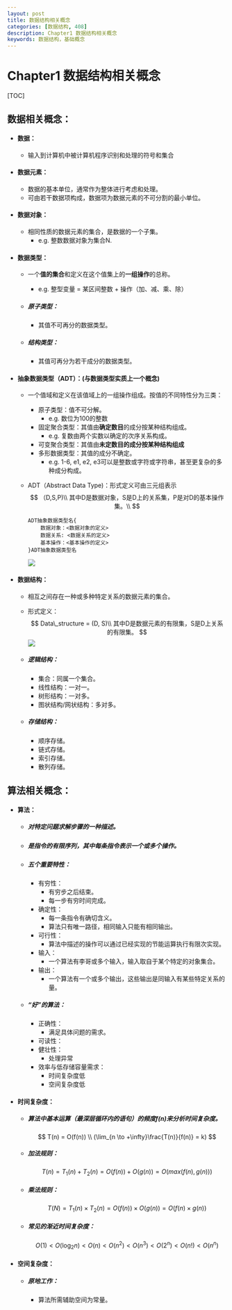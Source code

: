 ```yaml
---
layout: post
title: 数据结构相关概念
categories: [数据结构, 408]
description: Chapter1 数据结构相关概念
keywords: 数据结构，基础概念
---
```


# Chapter1 数据结构相关概念
[TOC]
## 数据相关概念：

- #### 数据：

    - 输入到计算机中被计算机程序识别和处理的符号和集合

- #### 数据元素：

    - 数据的基本单位，通常作为整体进行考虑和处理。
    - 可由若干数据项构成，数据项为数据元素的不可分割的最小单位。

- #### 数据对象：

    - 相同性质的数据元素的集合，是数据的一个子集。
        - e.g. 整数数据对象为集合N.
    
- #### 数据类型：

    - 一个**值的集合**和定义在这个值集上的**一组操作**的总称。

        - e.g. 整型变量 = 某区间整数 + 操作（加、减、乘、除）

    - ##### 原子类型：

        - 其值不可再分的数据类型。

    - ##### 结构类型：

        - 其值可再分为若干成分的数据类型。

- #### 抽象数据类型（ADT）：(与数据类型实质上一个概念)

    - 一个值域和定义在该值域上的一组操作组成。按值的不同特性分为三类：
        - 原子类型：值不可分解。
            - e.g. 数位为100的整数
        - 固定聚合类型：其值由**确定数目**的成分按某种结构组成。
            - e.g. 复数由两个实数以确定的次序关系构成。
        - 可变聚合类型：其值由**未定数目的成分按某种结构组成**
        - 多形数据类型：其值的成分不确定。
            - e.g. 1-6, e1, e2, e3可以是整数或字符或字符串，甚至更复杂的多种成分构成。

    - ADT（Abstract Data Type)：形式定义可由三元组表示
        $$
        （D,S,P)\\
        其中D是数据对象，S是D上的关系集，P是对D的基本操作集。\\
        $$

        ```
        ADT抽象数据类型名{
        	数据对象：<数据对象的定义>
        	数据关系: <数据关系的定义>
        	基本操作：<基本操作的定义>
        }ADT抽象数据类型名
        ```

        ![](https://cdn.jsdelivr.net/gh/yangjucai/yangjucai.github.io@main/images/posts20220303141809.png)

- #### 数据结构：

    - 相互之间存在一种或多种特定关系的数据元素的集合。

    - 形式定义：
        $$
        Data\_structure = (D, S)\\
        其中D是数据元素的有限集，S是D上关系的有限集。
        $$
        ![](https://cdn.jsdelivr.net/gh/yangjucai/yangjucai.github.io@main/images/posts20220303131507.png)

    - ##### 逻辑结构：

        - 集合：同属一个集合。
        - 线性结构：一对一。
        - 树形结构：一对多。
        - 图状结构/网状结构：多对多。

    - ##### 存储结构：

        - 顺序存储。
        - 链式存储。
        - 索引存储。
        - 散列存储。

## 算法相关概念：

- #### 算法：

    - ##### 对特定问题求解步骤的一种描述。

    - ##### 是指令的有限序列，其中每条指令表示一个或多个操作。

    - ##### 五个重要特性：

        - 有穷性：
            - 有穷步之后结束。
            - 每一步有穷时间完成。
        - 确定性：
            - 每一条指令有确切含义。
            - 算法只有唯一路径，相同输入只能有相同输出。
        - 可行性：
            - 算法中描述的操作可以通过已经实现的节能运算执行有限次实现。
        - 输入：
            - 一个算法有李哥或多个输入，输入取自于某个特定的对象集合。
        - 输出：
            - 一个算法有一个或多个输出，这些输出是同输入有某些特定关系的量。

    - ##### “好”的算法：

        - 正确性：
            - 满足具体问题的需求。
        - 可读性：
        - 健壮性：
            - 处理异常
        - 效率与低存储容量需求：
            - 时间复杂度低
            - 空间复杂度低

- #### 时间复杂度：

    - ##### 算法中基本运算（最深层循环内的语句）的频度f(n)来分析时间复杂度。

        $$
        T(n) = O(f(n)) \\
        (\lim_{n \to +\infty}\frac{T(n)}{f(n)} = k)
        $$

    - ##### 加法规则：

        $$
        T(n) = T_1(n)+T_2(n)=O(f(n))+O(g(n))=O(max(f(n),g(n)))
        $$

    - ##### 乘法规则：

        $$
        T(N)=T_1(n)\times T_2(n)=O(f(n))\times O(g(n))=O(f(n)\times g(n))
        $$

    - ##### 常见的渐近时间复杂度：

        $$
        O(1)<O(\log_2n)<O(n)<O(n^2)<O(n^3)<O(2^n)<O(n!)<O(n^n)
        $$

- #### 空间复杂度：

    - ##### 原地工作：

        - 算法所需辅助空间为常量。
